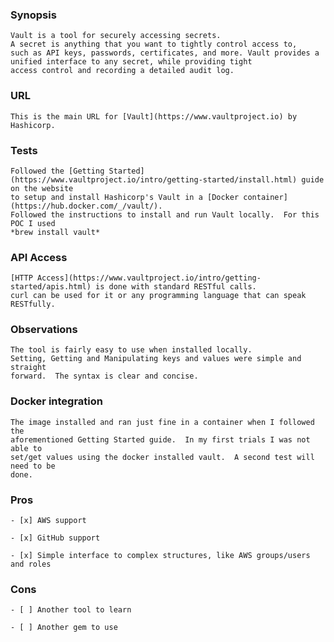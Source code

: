 ### Synopsis
	Vault is a tool for securely accessing secrets.
	A secret is anything that you want to tightly control access to,
	such as API keys, passwords, certificates, and more. Vault provides a
	unified interface to any secret, while providing tight
	access control and recording a detailed audit log.

### URL
	This is the main URL for [Vault](https://www.vaultproject.io) by Hashicorp.

### Tests ###
	Followed the [Getting Started](https://www.vaultproject.io/intro/getting-started/install.html) guide on the website
	to setup and install Hashicorp's Vault in a [Docker container](https://hub.docker.com/_/vault/).
	Followed the instructions to install and run Vault locally.  For this POC I used
	*brew install vault*

### API Access
	[HTTP Access](https://www.vaultproject.io/intro/getting-started/apis.html) is done with standard RESTful calls.
	curl can be used for it or any programming language that can speak RESTfully.

### Observations
	The tool is fairly easy to use when installed locally.
	Setting, Getting and Manipulating keys and values were simple and straight
	forward.  The syntax is clear and concise.

### Docker integration
	The image installed and ran just fine in a container when I followed the
	aforementioned Getting Started guide.  In my first trials I was not able to
	set/get values using the docker installed vault.  A second test will need to be
	done.

### Pros

	- [x] AWS support
	
	- [x] GitHub support
	
	- [x] Simple interface to complex structures, like AWS groups/users and roles
	 
### Cons
	
	- [ ] Another tool to learn
	
	- [ ] Another gem to use
	
